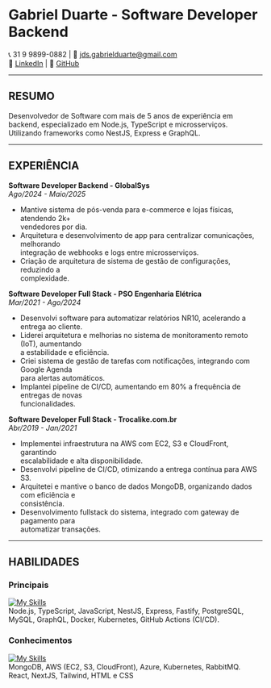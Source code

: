 # Gabriel Duarte - Software Developer Backend

📞 31 9 9899-0882 | 📧 [jds.gabrielduarte@gmail.com](mailto:jds.gabrielduarte@gmail.com)  
🔗 [LinkedIn](https://www.linkedin.com/in/jdsgabriel/) | 📄 [GitHub](https://github.com/jdgabriel)  

---

## RESUMO  
Desenvolvedor de Software com mais de 5 anos de experiência em backend, especializado em  Node.js, TypeScript e microsserviços. 
Utilizando frameworks como NestJS, Express e  GraphQL.  

---

## EXPERIÊNCIA  

**Software Developer Backend - GlobalSys**  
_Ago/2024 - Maio/2025_

- Mantive sistema de pós-venda para e-commerce e lojas físicas, atendendo 2k+  
  vendedores por dia.  
- Arquitetura e desenvolvimento de app para centralizar comunicações, melhorando  
  integração de webhooks e logs entre microsserviços.  
- Criação de arquitetura de sistema de gestão de configurações, reduzindo a  
  complexidade.  

**Software Developer Full Stack - PSO Engenharia Elétrica**  
_Mar/2021 - Ago/2024_  

- Desenvolvi software para automatizar relatórios NR10, acelerando a entrega ao cliente.  
- Liderei arquitetura e melhorias no sistema de monitoramento remoto (IoT), aumentando  
  a estabilidade e eficiência.  
- Criei sistema de gestão de tarefas com notificações, integrando com Google Agenda  
  para alertas automáticos.  
- Implantei pipeline de CI/CD, aumentando em 80% a frequência de entregas de novas  
  funcionalidades.  

**Software Developer Full Stack - Trocalike.com.br**  
_Abr/2019 - Jan/2021_

- Implementei infraestrutura na AWS com EC2, S3 e CloudFront, garantindo  
  escalabilidade e alta disponibilidade.  
- Desenvolvi pipeline de CI/CD, otimizando a entrega contínua para AWS S3.  
- Arquitetei e mantive o banco de dados MongoDB, organizando dados com eficiência e  
  consistência.  
- Desenvolvimento fullstack do sistema, integrado com gateway de pagamento para  
  automatizar transações.  

---

## HABILIDADES  
### Principais
[![My Skills](https://skillicons.dev/icons?i=nodejs,typescript,nestjs,express,postgresql,mysql,graphql,aws,azure,docker,github)](https://skillicons.dev)<br/>
Node.js, TypeScript, JavaScript, NestJS, Express, Fastify, PostgreSQL, MySQL, GraphQL, Docker, Kubernetes, GitHub Actions (CI/CD). 

### Conhecimentos
[![My Skills](https://skillicons.dev/icons?i=mongodb,aws,azure,kubernetes,rabbitmq,react,nextjs,tailwind,html,css)](https://skillicons.dev)<br/>
MongoDB, AWS (EC2, S3, CloudFront), Azure, Kubernetes, RabbitMQ.<br/>
React, NextJS, Tailwind, HTML e CSS


